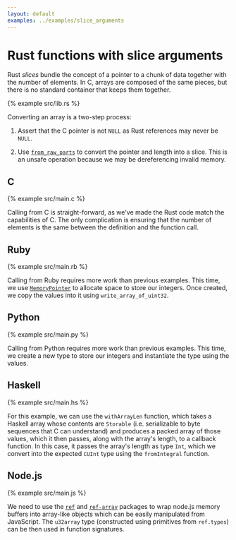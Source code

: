 ```yaml
---
layout: default
examples: ../examples/slice_arguments
---
```


# Rust functions with slice arguments

Rust *slices* bundle the concept of a pointer to a chunk of data
together with the number of elements. In C, arrays are composed of the
same pieces, but there is no standard container that keeps them
together.

{% example src/lib.rs %}

Converting an array is a two-step process:

1. Assert that the C pointer is not `NULL` as Rust references may
never be `NULL`.

2. Use [`from_raw_parts`][from_raw_parts] to convert the pointer and
length into a slice. This is an unsafe operation because we may be
dereferencing invalid memory.

[from_raw_parts]: http://doc.rust-lang.org/std/slice/fn.from_raw_parts.html

## C

{% example src/main.c %}

Calling from C is straight-forward, as we've made the Rust code match
the capabilities of C. The only complication is ensuring that the
number of elements is the same between the definition and the function
call.

## Ruby

{% example src/main.rb %}

Calling from Ruby requires more work than previous examples. This
time, we use [`MemoryPointer`][MemoryPointer] to allocate space to
store our integers. Once created, we copy the values into it using
`write_array_of_uint32`.

[MemoryPointer]: https://github.com/ffi/ffi/wiki/Pointers#memorypointer

## Python

{% example src/main.py %}

Calling from Python requires more work than previous examples. This
time, we create a new type to store our integers and instantiate the
type using the values.

## Haskell

{% example src/main.hs %}

For this example, we can use the `withArrayLen` function, which takes
a Haskell array whose contents are `Storable` (i.e. serializable to
byte sequences that C can understand) and produces a packed array of
those values, which it then passes, along with the array's length, to
a callback function. In this case, it passes the array's length as
type `Int`, which we convert into the expected `CUInt` type using
the `fromIntegral` function.

## Node.js

{% example src/main.js %}

We need to use the [`ref`][ref] and [`ref-array`][ref-array] packages
to wrap node.js memory buffers into array-like objects which can be easily
manipulated from JavaScript. The `u32array` type (constructed using
primitives from `ref.types`) can be then used in function signatures.

[ref]: https://www.npmjs.com/package/ref
[ref-array]: https://www.npmjs.com/package/ref-array
